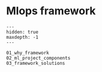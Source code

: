 # Mlops framework

```{toctree}
---
hidden: true
maxdepth: -1
---

01_why_framework
02_ml_project_components
03_framework_solutions
```
